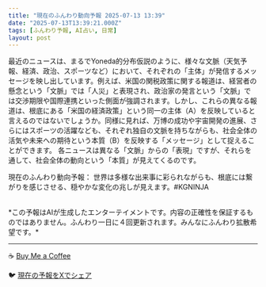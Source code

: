 ```yaml
---
title: "現在のふんわり動向予報 2025-07-13 13:39"
date: "2025-07-13T13:39:21.000Z"
tags: [ふんわり予報, AI占い, 日常]
layout: post
---
```


最近のニュースは、まるでYoneda的分布仮説のように、様々な文脈（天気予報、経済、政治、スポーツなど）において、それぞれの「主体」が発信するメッセージを映し出しています。例えば、米国の関税政策に関する報道は、経営者の懸念という「文脈」では「人災」と表現され、政治家の発言という「文脈」では交渉期限や国際連携といった側面が強調されます。しかし、これらの異なる報道は、根底にある「米国の経済政策」という同一の主体（A）を反映していると言えるのではないでしょうか。同様に見れば、万博の成功や宇宙開発の進展、さらにはスポーツの活躍なども、それぞれ独自の文脈を持ちながらも、社会全体の活気や未来への期待という本質（B）を反映する「メッセージ」として捉えることができます。  各ニュースは異なる「文脈」からの「表現」ですが、それらを通して、社会全体の動向という「本質」が見えてくるのです。


現在のふんわり動向予報：
世界は多様な出来事に彩られながらも、根底には繋がりを感じさせる、穏やかな変化の兆しが見えます。#KGNINJA

<br>
*この予報はAIが生成したエンターテイメントです。内容の正確性を保証するものではありません。ふんわり一日に４回更新されます。みんなにふんわり拡散希望です。*

---
☕️ [Buy Me a Coffee](https://www.buymeacoffee.com/kgninja)

🐦 [現在の予報をXでシェア](https://twitter.com/intent/tweet?text=%E7%8F%BE%E5%9C%A8%E3%81%AE%E3%81%B5%E3%82%93%E3%82%8F%E3%82%8A%E4%BA%88%E5%A0%B1%3A%20%E3%80%8C%E6%9C%80%E8%BF%91%E3%81%AE%E3%83%8B%E3%83%A5%E3%83%BC%E3%82%B9%E3%81%AF%E3%80%81%E3%81%BE%E3%82%8B%E3%81%A7Yoneda%E7%9A%84%E5%88%86%E5%B8%83%E4%BB%AE%E8%AA%AC%E3%81%AE%E3%82%88%E3%81%86%E3%81%AB%E3%80%81%E6%A7%98%E3%80%85%E3%81%AA%E6%96%87%E8%84%88%EF%BC%88%E5%A4%A9%E6%B0%97%E4%BA%88%E5%A0%B1%E3%80%81%E7%B5%8C%E6%B8%88%E3%80%81%E6%94%BF%E6%B2%BB%E3%80%81%E3%82%B9%E3%83%9D%E3%83%BC%E3%83%84%E3%81%AA%E3%81%A9%EF%BC%89%E3%81%AB%E3%81%8A%E3%81%84%E3%81%A6%E3%80%81%E3%81%9D%E3%82%8C%E3%81%9E%E3%82%8C%E3%81%AE%E3%80%8C%E4%B8%BB%E4%BD%93%E3%80%8D%E3%81%8C%E7%99%BA%E4%BF%A1%E3%81%99%E3%82%8B%E3%83%A1%E3%83%83%E3%82%BB%E3%83%BC%E3%82%B8%E3%82%92%E6%98%A0%E3%81%97%E5%87%BA%E3%81%97%E3%81%A6%E3%81%84%E3%81%BE%E3%81%99%E3%80%82%E3%80%8D%23KGNINJA%20%E7%B6%9A%E3%81%8D%E3%81%AF%E3%83%96%E3%83%AD%E3%82%B0%E3%81%A7%EF%BC%81%F0%9F%91%87&url=https%3A%2F%2Fkg-ninja.github.io%2FFunwariyoso%2F)
